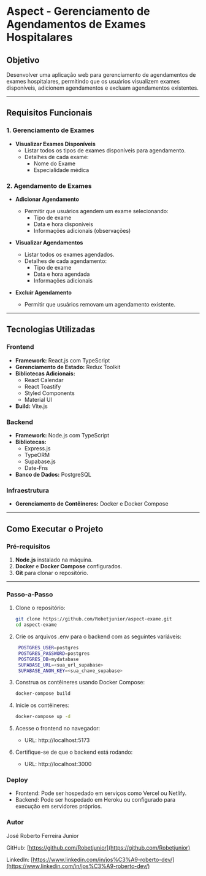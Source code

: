 # Aspect - Gerenciamento de Agendamentos de Exames Hospitalares

## Objetivo

Desenvolver uma aplicação web para gerenciamento de agendamentos de exames hospitalares, permitindo que os usuários visualizem exames disponíveis, adicionem agendamentos e excluam agendamentos existentes.

---

## Requisitos Funcionais

### 1. Gerenciamento de Exames

- **Visualizar Exames Disponíveis**
  - Listar todos os tipos de exames disponíveis para agendamento.
  - Detalhes de cada exame:
    - Nome do Exame
    - Especialidade médica

### 2. Agendamento de Exames

- **Adicionar Agendamento**
  - Permitir que usuários agendem um exame selecionando:
    - Tipo de exame
    - Data e hora disponíveis
    - Informações adicionais (observações)

- **Visualizar Agendamentos**
  - Listar todos os exames agendados.
  - Detalhes de cada agendamento:
    - Tipo de exame
    - Data e hora agendada
    - Informações adicionais

- **Excluir Agendamento**
  - Permitir que usuários removam um agendamento existente.

---

## Tecnologias Utilizadas

### **Frontend**
- **Framework:** React.js com TypeScript
- **Gerenciamento de Estado:** Redux Toolkit
- **Bibliotecas Adicionais:**
  - React Calendar
  - React Toastify
  - Styled Components
  - Material UI
- **Build:** Vite.js

### **Backend**
- **Framework:** Node.js com TypeScript
- **Bibliotecas:**
  - Express.js
  - TypeORM
  - Supabase.js
  - Date-Fns
- **Banco de Dados:** PostgreSQL

### **Infraestrutura**
- **Gerenciamento de Contêineres:** Docker e Docker Compose

---

## Como Executar o Projeto

### Pré-requisitos

1. **Node.js** instalado na máquina.
2. **Docker** e **Docker Compose** configurados.
3. **Git** para clonar o repositório.

---

### Passo-a-Passo

1. Clone o repositório:
   ```bash
   git clone https://github.com/Robetjunior/aspect-exame.git
   cd aspect-exame

2. Crie os arquivos .env para o backend com as seguintes variáveis:
   ```bash
    POSTGRES_USER=postgres
    POSTGRES_PASSWORD=postgres
    POSTGRES_DB=mydatabase
    SUPABASE_URL=<sua_url_supabase>
    SUPABASE_ANON_KEY=<sua_chave_supabase>
    ```

3. Construa os contêineres usando Docker Compose:
    ```bash
    docker-compose build
    ```

4. Inicie os contêineres:
    ```bash
    docker-compose up -d
    ```

5. Acesse o frontend no navegador:
    - URL: http://localhost:5173

6. Certifique-se de que o backend está rodando:
    - URL: http://localhost:3000

### Deploy
- Frontend: Pode ser hospedado em serviços como Vercel ou Netlify.
- Backend: Pode ser hospedado em Heroku ou configurado para execução em servidores próprios.

### Autor
José Roberto Ferreira Junior

GitHub: [https://github.com/Robetjunior](https://github.com/Robetjunior)

LinkedIn: [https://www.linkedin.com/in/jos%C3%A9-roberto-dev/](https://www.linkedin.com/in/jos%C3%A9-roberto-dev/)
